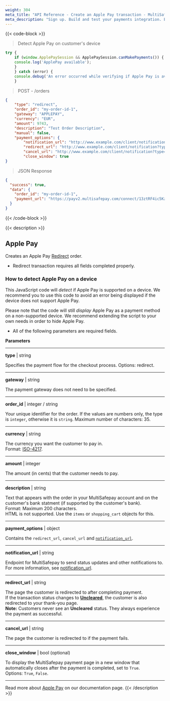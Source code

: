 ```yaml
---
weight: 304
meta_title: "API Reference - Create an Apple Pay transaction - MultiSafepay Docs"
meta_description: "Sign up. Build and test your payments integration. Explore our products and services. Use our API Reference, SDKs, and wrappers. Get support."
---
```

{{< code-block >}}

> Detect Apple Pay on customer's device

```javascript
try {
    if (window.ApplePaySession && ApplePaySession.canMakePayments()) {
    console.log('ApplePay available');
    }
    } catch (error) {
    console.debug('An error occurred while verifying if Apple Pay is available:', error);
    }
```

> POST - /orders

```json
{
    "type": "redirect",
    "order_id": "my-order-id-1",
    "gateway": "APPLEPAY",
    "currency": "EUR",
    "amount": 9743,
    "description": "Test Order Description",
    "manual": false,
    "payment_options": {
        "notification_url": "http://www.example.com/client/notification?type=notification",
        "redirect_url": "http://www.example.com/client/notification?type=redirect",
        "cancel_url": "http://www.example.com/client/notification?type=cancel",
        "close_window": true
}
```

> JSON Response

```json
{
  "success": true,
  "data": {
    "order_id": "my-order-id-1",
    "payment_url": "https://payv2.multisafepay.com/connect/13ztRF4ic5Kz23n2Lf5F3UzcVqMRxwjlfQw/?lang=nl_NL"
  }
}
```

{{< /code-block >}}

{{< description >}}

## Apple Pay
Creates an Apple Pay [Redirect](/developer/api/difference-between-direct-and-redirect) order.

* Redirect transaction requires all fields completed properly.

### How to detect Apple Pay on a device

This JavaScript code will _detect_ if Apple Pay is supported on a device. We recommend you to use this code to avoid an error being displayed if the device does not support Apple Pay. 

Please note that the code will still _display_ Apple Pay as a payment method on a non-supported device. We recommend extending the script to your own needs in order to hide Apple Pay.  

* All of the following parameters are required fields.

**Parameters**

----------------
__type__ | string

Specifies the payment flow for the checkout process. Options: redirect.  

----------------
__gateway__ | string

The payment gateway does not need to be specified.

----------------
__order_id__ | integer / string

Your unique identifier for the order. If the values are numbers only, the type is `integer`, otherwise it is `string`. Maximum number of characters: 35.

----------------
__currency__ | string

The currency you want the customer to pay in.   
Format: [ISO-4217](https://www.iso.org/iso-4217-currency-codes.html).  

----------------
__amount__ | integer

The amount (in cents) that the customer needs to pay.

----------------
__description__ | string

Text that appears with the order in your MultiSafepay account and on the customer's bank statment (if supported by the customer's bank).   
Format: Maximum 200 characters.   
HTML is not supported. Use the `items` or `shopping_cart` objects for this.

----------------
__payment_options__ | object

Contains the `redirect_url`, `cancel_url` and [`notification_url`](/developer/api/notification-url).

----------------
__notification_url__ | string

Endpoint for MultiSafepay to send status updates and other notifications to.   
For more information, see [notification_url](/developer/api/notification-url).

----------------
__redirect_url__ | string

The page the customer is redirected to after completing payment.   
If the transaction status changes to [**Uncleared**](/payments/methods/credit-and-debit-cards/user-guide/evaluating-uncleared-transactions/), the customer is also redirected to your thank-you page.   
**Note:** Customers never see an **Uncleared** status. They always experience the payment as successful.

----------------
__cancel_url__ | string

The page the customer is redirected to if the payment fails.

----------------

__close_window__ | bool (optional)


To display the MultiSafepay payment page in a new window that automatically closes after the payment is completed, set to `True`.   
Options: `True`, `False`. 

----------------


Read more about [Apple Pay](/payments/methods/wallet/applepay) on our documentation page.
{{< /description >}}
